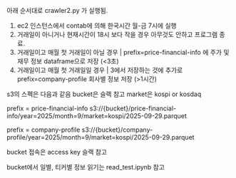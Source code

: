 아래 순서대로 crawler2.py 가 실행됨.

1. ec2 인스턴스에서 contab에 의해 한국시간 월-금 7시에 실행
2. 거래일이 아니거나 현재시간이 18시 보다 작을 경우 아무것도 안하고 프로그램 종료.
3. 거래일이고 매월 첫 거래일이 아닐 경우 | prefix=price-financial-info 에 주가 및 재무 정보 dataframe으로 저장 (<3초)
4. 거래일이고 매월 첫 거래일일 경우 | 3에서 저장하는 것에 추가로 prefix=company-profile 회사별 정보 저장 (>1시간)

s3의 스펙은 다음과 같음
bucket은 슬랙 참고
market은 kospi or kosdaq

prefix = price-financial-info
s3://{bucket}/price-financial-info/year=2025/month=9/market=kospi/2025-09-29.parquet

prefix = company-profile
s3://{bucket}/company-profile/year=2025/month=9/market=kospi/2025-09-29.parquet

bucket 접속은 access key 슬랙 참고

bucket에서 일별, 티커별 정보 읽기는 read_test.ipynb 참고